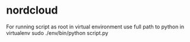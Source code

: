 # nordcloud

For running script as root in virtual environment use full path to python in virtualenv
sudo ./env/bin/python script.py 